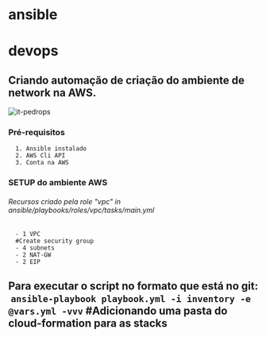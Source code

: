 # ansible
# devops
## Criando automação de criação do ambiente de network na AWS.
![it-pedrops](/ansible/master/aws/infrastructure/vpc-itlabs%20V2.png?raw=true)

### Pré-requisitos
      1. Ansible instalado 
      2. AWS Cli API 
      3. Conta na AWS

### SETUP do ambiente AWS

   ###### Recursos criado pela role "vpc" in ansible/playbooks/roles/vpc/tasks/main.yml

      - 1 VPC  
      #Create security group
      - 4 subnets
      - 2 NAT-GW
      - 2 EIP

  Para executar o script no formato que está no git:
  `ansible-playbook playbook.yml -i inventory -e @vars.yml -vvv`
#Adicionando uma pasta do cloud-formation para as stacks
---

